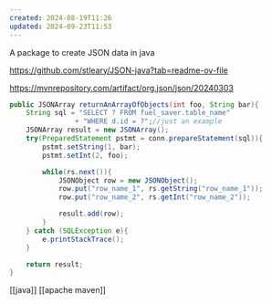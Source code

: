```yaml
---
created: 2024-08-19T11:26
updated: 2024-09-23T11:53
---
```

A package to create JSON data in java

https://github.com/stleary/JSON-java?tab=readme-ov-file

https://mvnrepository.com/artifact/org.json/json/20240303

```java
public JSONArray returnAnArrayOfObjects(int foo, String bar){
	String sql = "SELECT ? FROM fuel_saver.table_name" 
				+ "WHERE d.id = ?";//just an example 
	JSONArray result = new JSONArray();
	try(PreparedStatement pstmt = conn.prepareStatement(sql)){
		pstmt.setString(1, bar);
		pstmt.setInt(2, foo);

		while(rs.next()){
			JSONObject row = new JSONObject();
			row.put("row_name_1", rs.getString("row_name_1"));
			row.put("row_name_2", rs.getInt("row_name_2"));

			result.add(row);
		}
	} catch (SQLException e){
		e.printStackTrace();
	}

	return result; 
}
```

[[java]] [[apache maven]]
